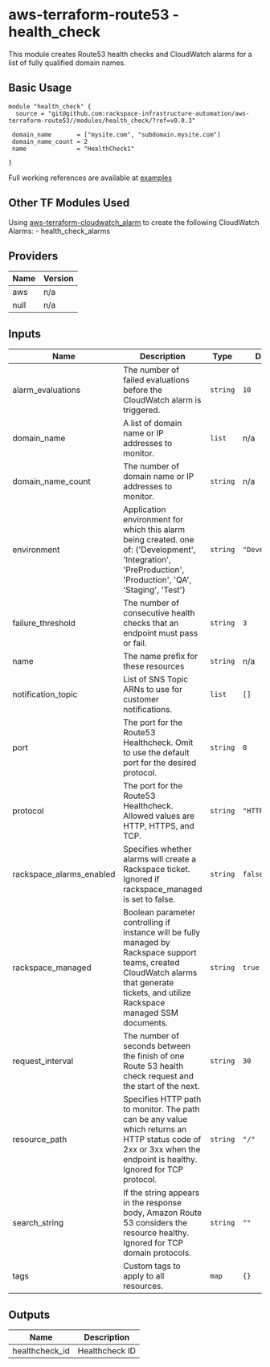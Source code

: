 # aws-terraform-route53 - health\_check

This module creates Route53 health checks and CloudWatch alarms for a list of fully qualified domain names.

## Basic Usage

```
module "health_check" {
  source = "git@github.com:rackspace-infrastructure-automation/aws-terraform-route53//modules/health_check/?ref=v0.0.3"

 domain_name       = ["mysite.com", "subdomain.mysite.com"]
 domain_name_count = 2
 name              = "HealthCheck1"

}
```

Full working references are available at [examples](examples)

## Other TF Modules Used  
Using [aws-terraform-cloudwatch\_alarm](https://github.com/rackspace-infrastructure-automation/aws-terraform-cloudwatch_alarm) to create the following CloudWatch Alarms:
	- health\_check\_alarms

## Providers

| Name | Version |
|------|---------|
| aws | n/a |
| null | n/a |

## Inputs

| Name | Description | Type | Default | Required |
|------|-------------|------|---------|:-----:|
| alarm\_evaluations | The number of failed evaluations before the CloudWatch alarm is triggered. | `string` | `10` | no |
| domain\_name | A list of domain name or IP addresses to monitor. | `list` | n/a | yes |
| domain\_name\_count | The number of domain name or IP addresses to monitor. | `string` | n/a | yes |
| environment | Application environment for which this alarm being created. one of: ('Development', 'Integration', 'PreProduction', 'Production', 'QA', 'Staging', 'Test') | `string` | `"Development"` | no |
| failure\_threshold | The number of consecutive health checks that an endpoint must pass or fail. | `string` | `3` | no |
| name | The name prefix for these resources | `string` | n/a | yes |
| notification\_topic | List of SNS Topic ARNs to use for customer notifications. | `list` | `[]` | no |
| port | The port for the Route53 Healthcheck.  Omit to use the default port for the desired protocol. | `string` | `0` | no |
| protocol | The port for the Route53 Healthcheck.  Allowed values are HTTP, HTTPS, and TCP. | `string` | `"HTTP"` | no |
| rackspace\_alarms\_enabled | Specifies whether alarms will create a Rackspace ticket.  Ignored if rackspace\_managed is set to false. | `string` | `false` | no |
| rackspace\_managed | Boolean parameter controlling if instance will be fully managed by Rackspace support teams, created CloudWatch alarms that generate tickets, and utilize Rackspace managed SSM documents. | `string` | `true` | no |
| request\_interval | The number of seconds between the finish of one Route 53 health check request and the start of the next. | `string` | `30` | no |
| resource\_path | Specifies HTTP path to monitor.  The path can be any value which returns an HTTP status code of 2xx or 3xx when the endpoint is healthy.  Ignored for TCP protocol. | `string` | `"/"` | no |
| search\_string | If the string appears in the response body, Amazon Route 53 considers the resource healthy.  Ignored for TCP domain protocols. | `string` | `""` | no |
| tags | Custom tags to apply to all resources. | `map` | `{}` | no |

## Outputs

| Name | Description |
|------|-------------|
| healthcheck\_id | Healthcheck ID |

